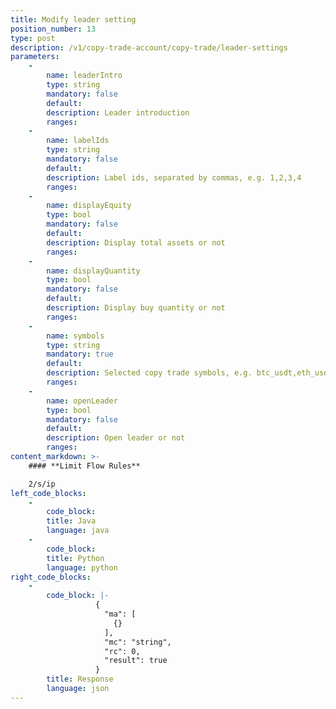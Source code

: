 ```yaml
---
title: Modify leader setting
position_number: 13
type: post
description: /v1/copy-trade-account/copy-trade/leader-settings
parameters:
    -
        name: leaderIntro
        type: string
        mandatory: false
        default:
        description: Leader introduction
        ranges:
    -
        name: labelIds
        type: string
        mandatory: false
        default:
        description: Label ids, separated by commas, e.g. 1,2,3,4
        ranges:
    -
        name: displayEquity
        type: bool
        mandatory: false
        default:
        description: Display total assets or not
        ranges:
    -
        name: displayQuantity
        type: bool
        mandatory: false
        default:
        description: Display buy quantity or not
        ranges:
    -
        name: symbols
        type: string
        mandatory: true
        default:
        description: Selected copy trade symbols, e.g. btc_usdt,eth_usdt
        ranges:
    -
        name: openLeader
        type: bool
        mandatory: false
        default:
        description: Open leader or not
        ranges:
content_markdown: >-
    #### **Limit Flow Rules**

    2/s/ip
left_code_blocks:
    -
        code_block:
        title: Java
        language: java
    -
        code_block:
        title: Python
        language: python
right_code_blocks:
    -
        code_block: |-
                   {
                     "ma": [
                       {}
                     ],
                     "mc": "string",
                     "rc": 0,
                     "result": true
                   }
        title: Response
        language: json
---
```

